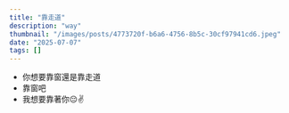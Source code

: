 ```yaml
---
title: "靠走道"
description: "way"
thumbnail: "/images/posts/4773720f-b6a6-4756-8b5c-30cf97941cd6.jpeg"
date: "2025-07-07"
tags: []
---
```

- 你想要靠窗還是靠走道
- 靠窗吧
- 我想要靠著你😔✌️
